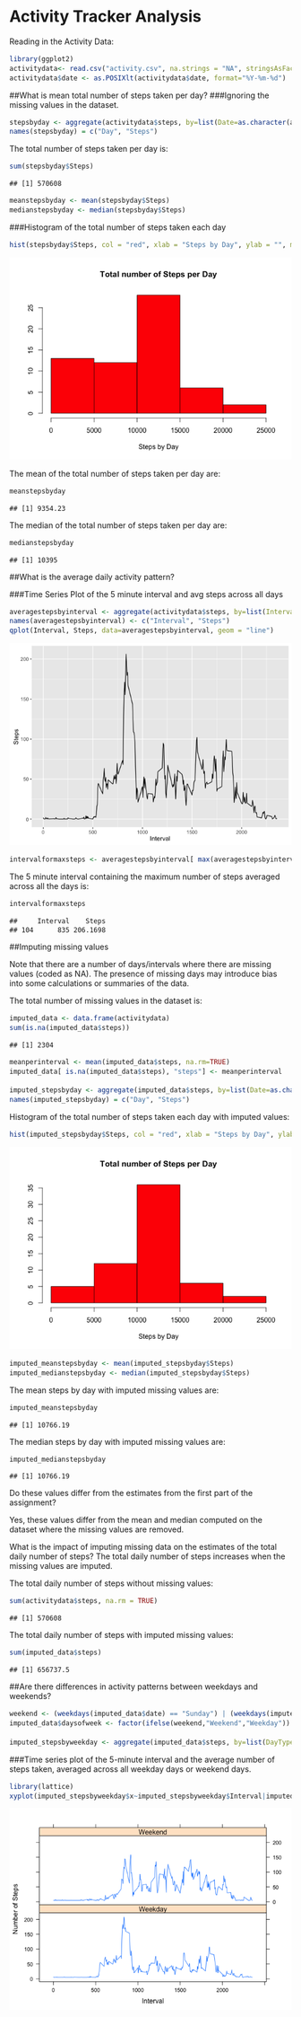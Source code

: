 # Activity Tracker Analysis

Reading in the Activity Data:

```r
library(ggplot2)
activitydata<- read.csv("activity.csv", na.strings = "NA", stringsAsFactors = FALSE)
activitydata$date <- as.POSIXlt(activitydata$date, format="%Y-%m-%d")
```


##What is mean total number of steps taken per day?
###Ignoring the missing values in the dataset.


```r
stepsbyday <- aggregate(activitydata$steps, by=list(Date=as.character(activitydata$date)), sum, na.rm=TRUE)
names(stepsbyday) = c("Day", "Steps")
```
The total number of steps taken per day is:


```r
sum(stepsbyday$Steps)
```

```
## [1] 570608
```

```r
meanstepsbyday <- mean(stepsbyday$Steps)
medianstepsbyday <- median(stepsbyday$Steps)
```

###Histogram of the total number of steps taken each day


```r
hist(stepsbyday$Steps, col = "red", xlab = "Steps by Day", ylab = "", main = "Total number of Steps per Day")
```

![](PA1_template_files/figure-html/unnamed-chunk-4-1.png) 

The mean of the total number of steps taken per day are:


```r
meanstepsbyday
```

```
## [1] 9354.23
```
The median of the total number of steps taken per day are:


```r
medianstepsbyday
```

```
## [1] 10395
```

##What is the average daily activity pattern?

###Time Series Plot of the 5 minute interval and avg steps across all days


```r
averagestepsbyinterval <- aggregate(activitydata$steps, by=list(Interval=activitydata$interval), mean, na.rm=TRUE)
names(averagestepsbyinterval) <- c("Interval", "Steps")
qplot(Interval, Steps, data=averagestepsbyinterval, geom = "line")
```

![](PA1_template_files/figure-html/unnamed-chunk-7-1.png) 

```r
intervalformaxsteps <- averagestepsbyinterval[ max(averagestepsbyinterval$Steps) == averagestepsbyinterval$Steps, ]
```
The 5 minute interval containing the maximum number of steps averaged across all the days is:

```r
intervalformaxsteps
```

```
##     Interval    Steps
## 104      835 206.1698
```

##Imputing missing values

Note that there are a number of days/intervals where there are missing values (coded as NA). The presence of missing days may introduce bias into some calculations or summaries
of the data.

The total number of missing values in the dataset is:

```r
imputed_data <- data.frame(activitydata)
sum(is.na(imputed_data$steps))
```

```
## [1] 2304
```

```r
meanperinterval <- mean(imputed_data$steps, na.rm=TRUE)
imputed_data[ is.na(imputed_data$steps), "steps"] <- meanperinterval

imputed_stepsbyday <- aggregate(imputed_data$steps, by=list(Date=as.character(imputed_data$date)), sum, na.rm=TRUE)
names(imputed_stepsbyday) = c("Day", "Steps")
```

Histogram of the total number of steps taken each day with imputed values:

```r
hist(imputed_stepsbyday$Steps, col = "red", xlab = "Steps by Day", ylab = "", main = "Total number of Steps per Day")
```

![](PA1_template_files/figure-html/unnamed-chunk-10-1.png) 

```r
imputed_meanstepsbyday <- mean(imputed_stepsbyday$Steps)
imputed_medianstepsbyday <- median(imputed_stepsbyday$Steps)
```
The mean steps by day with imputed missing values are:


```r
imputed_meanstepsbyday
```

```
## [1] 10766.19
```
The median steps by day with imputed missing values are:


```r
imputed_medianstepsbyday
```

```
## [1] 10766.19
```
Do these values differ from the estimates from the first part of the assignment?

Yes, these values differ from the mean and median computed on the dataset where the missing values are removed.

What is the impact of imputing missing data on the estimates of the total daily number of steps?
The total daily number of steps increases when the missing values are imputed.

The total daily number of steps without missing values:

```r
sum(activitydata$steps, na.rm = TRUE)
```

```
## [1] 570608
```
The total daily number of steps with imputed missing values:

```r
sum(imputed_data$steps)
```

```
## [1] 656737.5
```
##Are there differences in activity patterns between weekdays and weekends?


```r
weekend <- (weekdays(imputed_data$date) == "Sunday") | (weekdays(imputed_data$date) == "Saturday")
imputed_data$daysofweek <- factor(ifelse(weekend,"Weekend","Weekday"))

imputed_stepsbyweekday <- aggregate(imputed_data$steps, by=list(DayType=imputed_data$daysofweek, Interval=imputed_data$interval), mean)
```
###Time series plot of the 5-minute interval and the average number of steps taken, averaged across all weekday days or weekend days. 


```r
library(lattice)
xyplot(imputed_stepsbyweekday$x~imputed_stepsbyweekday$Interval|imputed_stepsbyweekday$DayType, layout = c(1,2), type="l", xlab = "Interval", ylab = "Number of Steps")
```

![](PA1_template_files/figure-html/unnamed-chunk-16-1.png) 


